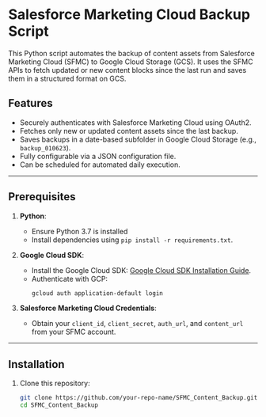 # Salesforce Marketing Cloud Backup Script

This Python script automates the backup of content assets from Salesforce Marketing Cloud (SFMC) to Google Cloud Storage (GCS). It uses the SFMC APIs to fetch updated or new content blocks since the last run and saves them in a structured format on GCS.

## Features

- Securely authenticates with Salesforce Marketing Cloud using OAuth2.
- Fetches only new or updated content assets since the last backup.
- Saves backups in a date-based subfolder in Google Cloud Storage (e.g., `backup_010623`).
- Fully configurable via a JSON configuration file.
- Can be scheduled for automated daily execution.

---

## Prerequisites

1. **Python**:
   - Ensure Python 3.7 is installed
   - Install dependencies using `pip install -r requirements.txt`.

2. **Google Cloud SDK**:
   - Install the Google Cloud SDK: [Google Cloud SDK Installation Guide](https://cloud.google.com/sdk/docs/install).
   - Authenticate with GCP:
     ```bash
     gcloud auth application-default login
     ```

3. **Salesforce Marketing Cloud Credentials**:
   - Obtain your `client_id`, `client_secret`, `auth_url`, and `content_url` from your SFMC account.

---

## Installation

1. Clone this repository:
   ```bash
   git clone https://github.com/your-repo-name/SFMC_Content_Backup.git
   cd SFMC_Content_Backup
